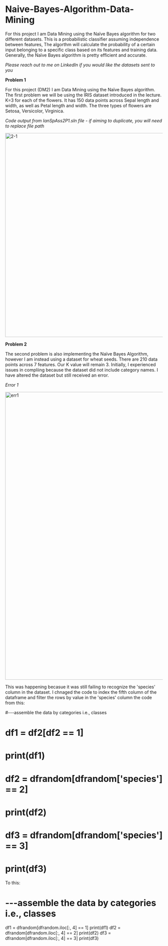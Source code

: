 # Naive-Bayes-Algorithm-Data-Mining

For this project I am Data Mining using the Naïve Bayes algorithm for two different datasets. This is a probabilistic classifier assuming independence between features, The algorthm will calculate the probability of a certain input belonging to a specific class based on its features and training data. Generally, the Naïve Bayes algorithm is pretty efficient and accurate. 

*Please reach out to me on LinkedIn if you would like the datasets sent to you*

**Problem 1**

For this project (DM2) I am Data Mining using the Naïve Bayes algorithm. The first problem we will be using the IRIS dataset introduced in the lecture. K=3 for each of the flowers. It has 150 data points across Sepal length and width, as well as Petal length and width. The three types of flowers are Setosa, Versicolor, Virginica.

*Code output from IanSpAss2P1.sln file - if aiming to duplicate, you will need to replace file path*

<img width="651" alt="2-1" src="https://github.com/ianspetnagel/Naive-Bayes-Algorithm-Data-Mining/assets/62821052/02d20e9c-908b-49f9-bbde-4109a2024cdc">

**Problem 2**

The second problem is also implementing the Naïve Bayes Algorithm, however I am instead using a dataset for wheat seeds. There are 210 data points across 7 features. Our K value will remain 3.
Initially, I experienced issues in compliing because the dataset did not include category names. I have altered the dataset but still received an error.

*Error 1*

<img width="918" alt="err1" src="https://github.com/ianspetnagel/Naive-Bayes-Algorithm-Data-Mining/assets/62821052/e4cc4ecd-a69d-4192-92d1-7493a693c6eb">

This was happening becasue it was still failing to recognize the 'species' column in the dataset. I chnaged the code to index the fifth column of the dataframe and filter the rows by value in the 'species' column the code from this:

#---assemble the data by categories i.e., classes
# df1 = df2[df2 == 1]
# print(df1)
# df2 = dfrandom[dfrandom['species'] == 2]
# print(df2)
# df3 = dfrandom[dfrandom['species'] == 3]
# print(df3)

To this:

# ---assemble the data by categories i.e., classes
df1 = dfrandom[dfrandom.iloc[:, 4] == 1]
print(df1)
df2 = dfrandom[dfrandom.iloc[:, 4] == 2]
print(df2)
df3 = dfrandom[dfrandom.iloc[:, 4] == 3]
print(df3)


















